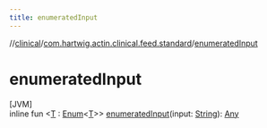 ```yaml
---
title: enumeratedInput
---
```

//[clinical](../../index.html)/[com.hartwig.actin.clinical.feed.standard](index.html)/[enumeratedInput](enumerated-input.html)



# enumeratedInput



[JVM]\
inline fun &lt;[T](enumerated-input.html) : [Enum](https://kotlinlang.org/api/latest/jvm/stdlib/kotlin/-enum/index.html)&lt;[T](enumerated-input.html)&gt;&gt; [enumeratedInput](enumerated-input.html)(input: [String](https://kotlinlang.org/api/latest/jvm/stdlib/kotlin/-string/index.html)): [Any](https://kotlinlang.org/api/latest/jvm/stdlib/kotlin/-any/index.html)




